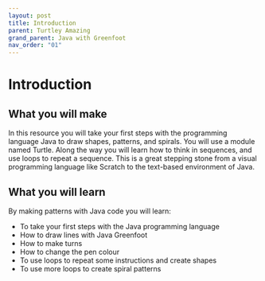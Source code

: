 ```yaml
---
layout: post
title: Introduction
parent: Turtley Amazing
grand_parent: Java with Greenfoot
nav_order: "01"
---
```


# Introduction

## What you will make

In this resource you will take your first steps with the programming language Java to draw shapes, patterns, and spirals. You will use a module named Turtle. Along the way you will learn how to think in sequences, and use loops to repeat a sequence. This is a great stepping stone from a visual programming language like Scratch to the text-based environment of Java.

## What you will learn

By making patterns with Java code you will learn:

- To take your first steps with the Java programming language
- How to draw lines with Java Greenfoot
- How to make turns
- How to change the pen colour
- To use loops to repeat some instructions and create shapes
- To use more loops to create spiral patterns
